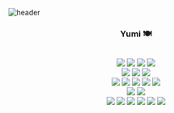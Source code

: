 
![header](https://capsule-render.vercel.app/api?type=waving&color=timeGradient&height=150&animation=fadeIn&section=header&text=&fontAlign=70&desc=)

<div align="center">
    <h3 align="center"> Yumi 🍽️ </h3>
    <br />
    <div>
        <img src="https://img.shields.io/badge/HTML-E34F26?style=flat-square&logo=HTML5&logoColor=white" />
        <img src="https://img.shields.io/badge/CSS-1572B6?style=flat-square&logo=CSS3&logoColor=white" />
        <img src="https://img.shields.io/badge/JavaScript-F7DF1E?style=flat-square&logo=javascript&logoColor=white" />
        <img src="https://img.shields.io/badge/TypeScript-3178C6?style=flat-square&logo=typescript&logoColor=white" />
    </div>
    <div>
        <img src="https://img.shields.io/badge/SCSS-CC6699?style=flat-square&logo=Sass&logoColor=white" />
        <img src="https://img.shields.io/badge/CSS Modules-000000?style=flat-square&logo=cssmodules&logoColor=white" />
        <img src="https://img.shields.io/badge/Styled-components-DB7093?style=flat-square&logo=styledcomponents&logoColor=white" />
    </div>
    <div>
        <img src="https://img.shields.io/badge/jQuery-0769AD?style=flat-square&logo=jquery&logoColor=white" />
        <img src="https://img.shields.io/badge/React-61DAFB?style=flat-square&logo=React&logoColor=white" />    
        <img src="https://img.shields.io/badge/Redux-764ABC?style=flat-square&logo=Redux&logoColor=white" />
        <img src="https://img.shields.io/badge/Redux-Saga-999999?style=flat-square&logo=Reduxsaga&logoColor=white" />
        <img src="https://img.shields.io/badge/Next.js-000000?style=flat-square&logo=nextdotjs&logoColor=white" />                
    </div>
    <div>
        <img src="https://img.shields.io/badge/AWS S3-569A31?style=flat-square&logo=amazons3&logoColor=white" />
        <img src="https://img.shields.io/badge/Amazon AWS-232F3E?style=flat-square&logo=amazonaws&logoColor=white" />
    </div>
    <div>
        <img src="https://img.shields.io/badge/Github-181717?style=flat-square&logo=github&logoColor=white" />
        <img src="https://img.shields.io/badge/Jira-0052CC?style=flat-square&logo=jira&logoColor=white" />
        <img src="https://img.shields.io/badge/Confluence-172B4D?style=flat-square&logo=confluence&logoColor=white" />
        <img src="https://img.shields.io/badge/Slack-4A154B?style=flat-square&logo=Slack&logoColor=white" />
        <img src="https://img.shields.io/badge/Figma-F24E1E?style=flat-square&logo=Figma&logoColor=white" />
        <img src="https://img.shields.io/badge/Notion-000000?style=flat-square&logo=Notion&logoColor=white" />
    </div>
</div>



